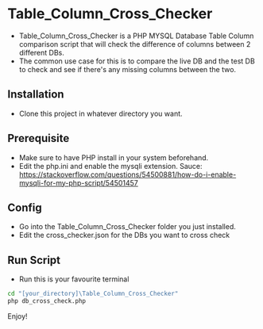 # Table_Column_Cross_Checker

- Table_Column_Cross_Checker is a PHP MYSQL Database Table Column comparison script that will check the difference of columns between 2 different DBs.
- The common use case for this is to compare the live DB and the test DB to check and see if there's any missing columns between the two.

## Installation
- Clone this project in whatever directory you want.

## Prerequisite
- Make sure to have PHP install in your system beforehand.
- Edit the php.ini and enable the mysqli extension. Sauce: https://stackoverflow.com/questions/54500881/how-do-i-enable-mysqli-for-my-php-script/54501457

## Config
- Go into the Table_Column_Cross_Checker folder you just installed.
- Edit the cross_checker.json for the DBs you want to cross check

## Run Script
- Run this is your favourite terminal
```sh
cd "[your_directory]\Table_Column_Cross_Checker"
php db_cross_check.php
```

Enjoy!
